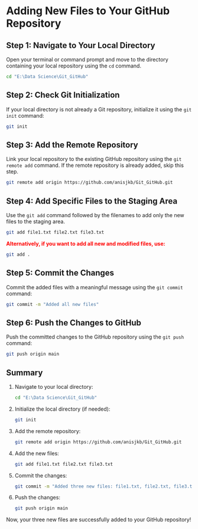 # Adding New Files to Your GitHub Repository

## Step 1: Navigate to Your Local Directory
Open your terminal or command prompt and move to the directory containing your local repository using the `cd` command.

```bash
cd "E:\Data Science\Git_GitHub"
```

## Step 2: Check Git Initialization
If your local directory is not already a Git repository, initialize it using the `git init` command:

```bash
git init
```

## Step 3: Add the Remote Repository
Link your local repository to the existing GitHub repository using the `git remote add` command. If the remote repository is already added, skip this step.

```bash
git remote add origin https://github.com/anisjkb/Git_GitHub.git
```

## Step 4: Add Specific Files to the Staging Area
Use the `git add` command followed by the filenames to add only the new files to the staging area.

```bash
git add file1.txt file2.txt file3.txt
```

**<span style='color:red'>Alternatively, if you want to add all new and modified files, use:</span>**

```bash
git add .
```

## Step 5: Commit the Changes
Commit the added files with a meaningful message using the `git commit` command:

```bash
git commit -m "Added all new files"
```

## Step 6: Push the Changes to GitHub
Push the committed changes to the GitHub repository using the `git push` command:

```bash
git push origin main
```

## Summary
1. Navigate to your local directory:
   ```bash
   cd "E:\Data Science\Git_GitHub"
   ```
2. Initialize the local directory (if needed):
   ```bash
   git init
   ```
3. Add the remote repository:
   ```bash
   git remote add origin https://github.com/anisjkb/Git_GitHub.git
   ```
4. Add the new files:
   ```bash
   git add file1.txt file2.txt file3.txt
   ```
5. Commit the changes:
   ```bash
   git commit -m "Added three new files: file1.txt, file2.txt, file3.txt"
   ```
6. Push the changes:
   ```bash
   git push origin main
   ```

Now, your three new files are successfully added to your GitHub repository!